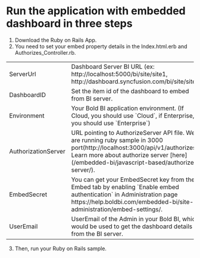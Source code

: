 # Run the application with embedded dashboard in three steps

1. Download the Ruby on Rails App. 
2. You need to set your embed property details in the Index.html.erb and Authorizes_Controller.rb.
<meta charset="utf-8"/>
<table>
  <tbody>    
    <tr>
        <td align="left">ServerUrl</td>
        <td align="left">Dashboard Server BI URL (ex: http://localhost:5000/bi/site/site1, http://dashboard.syncfusion.com/bi/site/site1)</td>
    </tr>
    <tr>
        <td align="left">DashboardID</td>
        <td align="left">Set the item id of the dashboard to embed from BI server.</td>
    </tr>
    <tr>
        <td align="left">Environment</td>
        <td align="left">Your Bold BI application environment. (If Cloud, you should use `Cloud`, if Enterprise, you should use `Enterprise`)</td>
    </tr>
    <tr>
        <td align="left">AuthorizationServer</td>
        <td align="left">URL pointing to AuthorizeServer API file. We are running ruby sample in 3000 port(http://localhost:3000/api/v1/authorizes). Learn more about authorize server [here](/embedded-bi/javascript-based/authorize-server/).</td>
    </tr>
    <tr>
        <td align="left">EmbedSecret</td>
        <td align="left">You can get your EmbedSecret key from the Embed tab by enabling `Enable embed authentication` in Administration page https://help.boldbi.com/embedded-bi/site-administration/embed-settings/.</td>
    </tr>
    <tr>
        <td align="left">UserEmail</td>
        <td align="left">UserEmail of the Admin in your Bold BI, which would be used to get the dashboard details from the BI server.</td>
    </tr>
  </tbody>
</table>
 
3. Then, run your Ruby on Rails sample.